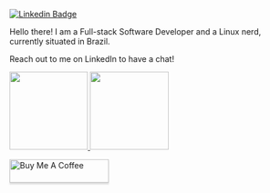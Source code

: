 [![Linkedin Badge](https://img.shields.io/badge/-LinkedIn-blue?style=flat-square&logo=Linkedin&logoColor=white&link=https://www.linkedin.com/in/joao-victor-s)](https://www.linkedin.com/in/joao-victor-s)

Hello there! I am a Full-stack Software Developer and a Linux nerd, currently situated in Brazil.

Reach out to me on LinkedIn to have a chat!

<a href="#">
  <img height="137.3px" src="https://github-readme-stats.vercel.app/api?username=johnvictorfs&hide_rank=true&hide_title=true&hide_border=true&show_icons=true&include_all_commits=true&count_private=true&line_height=21&theme=ayu-mirage" />

  <img height="137.3px" src="https://github-readme-stats.vercel.app/api/top-langs/?username=johnvictorfs&hide=html&hide_title=true&hide_border=true&layout=compact&langs_count=7&theme=ayu-mirage" />
</a>

<a href="https://www.buymeacoffee.com/johnvictor" target="_blank"><img src="https://www.buymeacoffee.com/assets/img/custom_images/orange_img.png" alt="Buy Me A Coffee" style="height: 41px !important;width: 174px !important;box-shadow: 0px 3px 2px 0px rgba(190, 190, 190, 0.5) !important;-webkit-box-shadow: 0px 3px 2px 0px rgba(190, 190, 190, 0.5) !important;" ></a>
